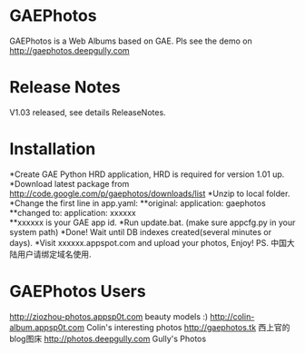 GAEPhotos
=========

GAEPhotos is a Web Albums based on GAE. Pls see the demo on http://gaephotos.deepgully.com

Release Notes
=========

V1.03 released, see details ReleaseNotes.

Installation
=========

*Create GAE Python HRD application, HRD is required for version 1.01 up.
*Download latest package from http://code.google.com/p/gaephotos/downloads/list
*Unzip to local folder.
*Change the first line in app.yaml:
**original:   application: gaephotos
**changed to:  application: xxxxxx    
**xxxxxx is your GAE app id.
*Run update.bat. (make sure appcfg.py in your system path)
*Done! Wait until DB indexes created(several minutes or days).
*Visit xxxxxx.appspot.com and upload your photos, Enjoy!
PS. 中国大陆用户请绑定域名使用.

GAEPhotos Users
=========

http://ziozhou-photos.appsp0t.com beauty models :)
http://colin-album.appsp0t.com Colin's interesting photos
http://gaephotos.tk 西上官的blog图床
http://photos.deepgully.com Gully's Photos
